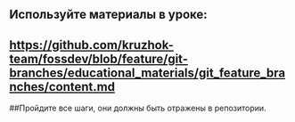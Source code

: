 ## Используйте материалы в уроке:

## https://github.com/kruzhok-team/fossdev/blob/feature/git-branches/educational_materials/git_feature_branches/content.md

##Пройдите все шаги, они должны быть отражены в репозитории.

